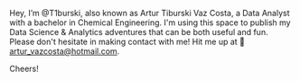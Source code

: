 Hey, I’m @T1burski, also known as Artur Tiburski Vaz Costa, a Data Analyst with a bachelor in Chemical Engineering. I'm using this space to publish my Data Science & Analytics adventures that can be both useful and fun.
Please don't hesitate in making contact with me! Hit me up at 📌 artur_vazcosta@hotmail.com.

Cheers!

<!---
T1burski/T1burski is a ✨ special ✨ repository because its `README.md` (this file) appears on your GitHub profile.
You can click the Preview link to take a look at your changes.
--->
